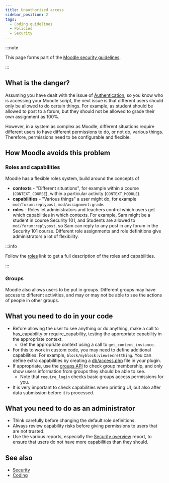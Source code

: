 ```yaml
---
title: Unauthorised access
sidebar_position: 2
tags:
  - Coding guidelines
  - Policies
  - Security
---
```


:::note

This page forms part of the [Moodle security guidelines](../security).

:::

## What is the danger?

Assuming you have dealt with the issue of [Authentication](./unauthenticated-access), so you know who is accessing your Moodle script, the next issue is that different users should only be allowed to do certain things. For example, as student should be allowed to post to a forum, but they should not be allowed to grade their own assignment as 100%.

However, in a system as complex as Moodle, different situations require different users to have different permissions to do, or not do, various things. Therefore, permissions need to be configurable and flexible.

## How Moodle avoids this problem

### Roles and capabilities

Moodle has a flexible roles system, build around the concepts of

- **contexts** - "Different situations", for example within a course (`CONTEXT_COURSE`), within a particular activity (`CONTEXT_MODULE`).
- **capabilities** - "Various things" a user might do, for example `mod/forum:replypost`, `mod/assignment:grade`.
- **roles** - Roles let administrators and teachers control which users get which capabilities in which contexts. For example, Sam might be a student in course Security 101, and Students are allowed to `mod/forum:replypost`, so Sam can reply to any post in any forum in the Security 101 course. Different role assignments and role definitions give administrators a lot of flexibility.

:::info

Follow the [roles](https://docs.moodle.org/dev/Roles) link to get a full description of the roles and capabilities.

:::

### Groups

Moodle also allows users to be put in groups. Different groups may have access to different activities, and may or may not be able to see the actions of people in other groups.

## What you need to do in your code

- Before allowing the user to see anything or do anything, make a call to has_capability or require_capability, testing the appropriate capability in the appropriate context.
  - Get the appropriate context using a call to `get_context_instance`.
- For this to work in custom code, you may need to define additional capabilities. For example, `block/myblock:viewsecretthing`. You can define extra capabilities by creating a [db/access.php](/docs/apis/commonfiles#dbaccessphp) file in your plugin.
- If appropriate, use the [groups API](https://docs.moodle.org/dev/Groups_API) to check group membership, and only show users information from groups they should be able to see.
  - Note that `require_login` checks basic groups access permissions for you.
- It is very important to check capabilities when printing UI, but also after data submission before it is processed.

## What you need to do as an administrator

- Think carefully before changing the default role definitions.
- Always review capability risks before giving permissions to users that are not trusted.
- Use the various reports, especially the [Security overview](https://docs.moodle.org/en/Security_overview) report, to ensure that users do not have more capabilities than they should.

## See also

- [Security](../security)
- [Coding](/general/development/policies)
